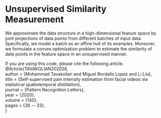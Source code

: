 # Unsupervised Similarity Measurement

We approximate the data structure in a high-dimensional feature space by joint projections of data points from different batches of input data.
Specifically, we model a batch as an affine hull of its examples. Moreover, we formulate a convex optimization problem to estimate the similarity of data points in the feature space in an unsupervised manner.


If you are using this code, please cite the following article.
<br> @Article{TAVAKOLIAN202026,
<br>  author  = {Mohammad Tavakolian and Miguel Bordallo Lopez and Li Liu},
<br>  title   = {Self-supervised pain intensity estimation from facial videos via statistical spatiotemporal distillation},
<br>  journal = {Pattern Recognition Letters},
<br>  year    = {2020},
<br>  volume  = {140},
<br>  pages   = {26 -- 33},
<br>}
